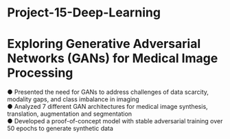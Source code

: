 # Project-15-Deep-Learning
# Exploring Generative Adversarial Networks (GANs) for Medical Image Processing

● Presented the need for GANs to address challenges of data scarcity, modality gaps, and class imbalance in imaging       
● Analyzed 7 different GAN architectures for medical image synthesis, translation, augmentation and segmentation           
● Developed a proof-of-concept model with stable adversarial training over 50 epochs to generate synthetic data          
